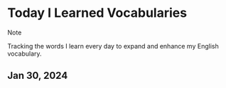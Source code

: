 # Today I Learned Vocabularies

> [!NOTE]
> Tracking the words I learn every day to expand and enhance my English vocabulary.

## Jan 30, 2024
